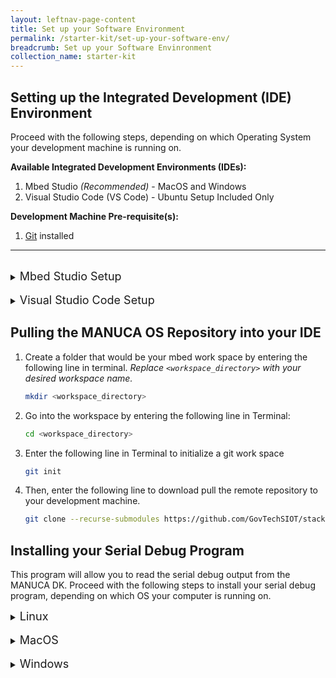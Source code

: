 ```yaml
---
layout: leftnav-page-content
title: Set up your Software Environment
permalink: /starter-kit/set-up-your-software-env/
breadcrumb: Set up your Software Envinronment
collection_name: starter-kit  
---
```


## Setting up the Integrated Development (IDE) Environment

Proceed with the following steps, depending on which Operating System your development machine is running on.

**Available Integrated Development Environments (IDEs):**
1. Mbed Studio *(Recommended)* -  MacOS and Windows
2. Visual Studio Code (VS Code) - Ubuntu Setup Included Only

**Development Machine Pre-requisite(s):**
1. [Git](https://git-scm.com/downloads) installed
___
<br>

<details>
  <summary><font size=4>Mbed Studio Setup</font size></summary>

  1. Create an Mbed Account at <https://os.mbed.com/account/signup/> (This account is required to use Mbed Studio IDE)
  2. Download Mbed Studio from <https://os.mbed.com/studio/>
  3. Install Mbed Studio

</details>

<br>
<details>
  <summary><font size=4>Visual Studio Code Setup</font size></summary>

  1. Download VS Code for Ubuntu at <https://code.visualstudio.com/download>
  2. Install VS Code
  3. Install Python by entering the following line in Terminal:
      ~~~bash
      sudo apt-get install python2.7
      ~~~  
  4. Install Pip by entering the following line in Terminal:
      ~~~bash
      sudo apt-get install python-pip
      ~~~  
  5. Download gcc-arm-embedded-6-2017-q2 Toolchain; download the toolchain **6-2017-q2** from [here](https://developer.arm.com/open-source/gnu-toolchain/gnu-rm/downloads), and decompress the folder
  6. Install mbed client by entering the following line in Terminal:
      ~~~bash
      sudo pip install mbed-cli
      ~~~  
      Enter the following line in Terminal to check if mbed-cli is properly installed.  
      ~~~bash
      mbed help
      ~~~  
  7. Add gcc-arm toolchain to mbed-cli compiler by entering the following line in Terminal:
      ~~~bash
      mbed config -G GCC_ARM_PATH <path to GCC_ARM bin\>   # path example: ~/gcc-arm/gcc-arm-none-eabi-6-2017-q2-update/bin/
      ~~~    
      *Replace `<path to GCC_ARM bin\>` with the file path of the downloaded GCC ARM toolchain.*  
      Enter the following line in Terminal to show the toolchain attached to mbed-cli compiler.  
      ~~~bash
      mbed config --list
      ~~~  
  8. On VS Code, install the following packages under Extensions (ctrl + shift + x)  
      a. C/C++ By Microsoft  
      b. Cortex-Debug by marus25  
      c. ESLint by Dirk Baeumer  
      d. Python by Microsoft  

</details>

<a id="Workspace"></a>

## Pulling the MANUCA OS Repository into your IDE
1. Create a folder that would be your mbed work space by entering the following line in terminal. *Replace `<workspace_directory>` with your desired workspace name.*
    ~~~bash
    mkdir <workspace_directory>
    ~~~  
2. Go into the workspace by entering the following line in Terminal:
    ~~~bash
    cd <workspace_directory>
    ~~~ 
2. Enter the following line in Terminal to initialize a git work space
    ~~~bash
    git init
    ~~~  
3. Then, enter the following line to download pull the remote repository to your development machine.
    ~~~bash
    git clone --recurse-submodules https://github.com/GovTechSIOT/stack-manuca-os.git
    ~~~  

<a id="SerialDebug"></a>

## Installing your Serial Debug Program
This program will allow you to read the serial debug output from the MANUCA DK. Proceed with the following steps to install your serial debug program, depending on which OS your computer is running on.
<details>
  
  <summary><font size=4>Linux</font size></summary>

  1. Install minicom by entering the following line into Terminal. This step will install minicom if not installed yet.
  ~~~bash
  sudo apt-get install minicom
  ~~~  


</details>

<br>
<details>
  
  <summary><font size=4>MacOS</font size></summary>

  1. Install minicom using the following commands in Terminal:  
  ~~~bash
  ruby -e "$(curl -fsSL https://raw.githubusercontent.com/Homebrew/install/master/install)" < /dev/null 2> /dev/null  
  brew install minicom  
  ~~~  


</details>

<br>
<details>
  
  <summary><font size=4>Windows</font size></summary>
  
  1. Download [Tera Term](https://osdn.net/projects/ttssh2/releases/) for Windows.

  2. Run the Tera Term `.exe` file and install the software.

</details>